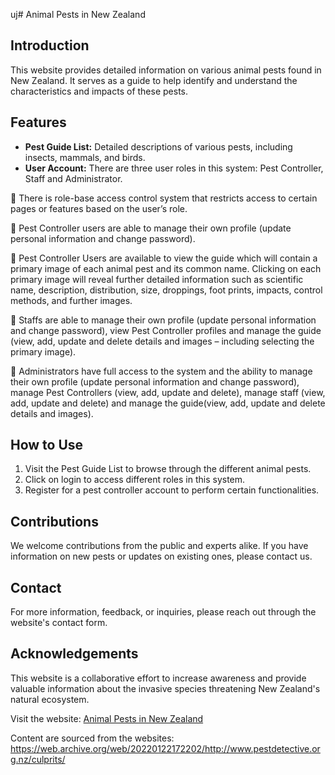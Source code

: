 uj# Animal Pests in New Zealand

## Introduction
This website provides detailed information on various animal pests found in New Zealand. It serves as a guide to help identify and understand the characteristics and impacts of these pests.

## Features
- **Pest Guide List:** Detailed descriptions of various pests, including insects, mammals, and birds.
- **User Account:** There are three user roles in this system: Pest Controller, Staff and Administrator. 

 There is role-base access control system that restricts access to certain pages or features based on the user’s role.   

 Pest Controller users are able to manage their own profile (update personal information and change password).   

 Pest Controller Users are available to view the guide which will contain a primary image of each animal pest and its common name. Clicking on each primary image will reveal further 
detailed information such as scientific name, description, distribution, size, droppings, foot prints, impacts, control methods, and further images.  

 Staffs are able to manage their own profile (update personal information and change password), view Pest Controller profiles and manage the guide (view, add, update and delete 
details and images – including selecting the primary image).   

 Administrators have full access to the system and the ability to manage their own profile (update personal information and change password), manage Pest Controllers (view, 
add, update and delete), manage staff (view, add, update and delete) and manage the guide(view, add, update and delete details and images).

## How to Use
1. Visit the Pest Guide List to browse through the different animal pests.
2. Click on login to access different roles in this system.
3. Register for a pest controller account to perform certain functionalities.

## Contributions
We welcome contributions from the public and experts alike. If you have information on new pests or updates on existing ones, please contact us.

## Contact
For more information, feedback, or inquiries, please reach out through the website's contact form.

## Acknowledgements
This website is a collaborative effort to increase awareness and provide valuable information about the invasive species threatening New Zealand's natural ecosystem.

Visit the website: [Animal Pests in New Zealand](https://jenny2024.pythonanywhere.com/)  

Content are sourced from the websites: https://web.archive.org/web/20220122172202/http://www.pestdetective.org.nz/culprits/
